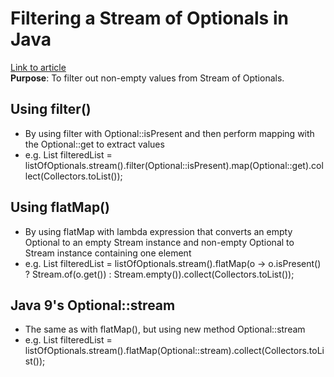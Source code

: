 # Filtering a Stream of Optionals in Java  
[Link to article](https://www.baeldung.com/java-filter-stream-of-optional)  
**Purpose**: To filter out non-empty values from Stream of Optionals.  
## Using filter()
* By using filter with Optional::isPresent and then perform mapping with the Optional::get to extract values
* e.g. List<String> filteredList = listOfOptionals.stream().filter(Optional::isPresent).map(Optional::get).collect(Collectors.toList());
## Using flatMap()
* By using flatMap with lambda expression that converts an empty Optional to an empty Stream instance and non-empty Optional to Stream instance containing one element
* e.g. List<String> filteredList = listOfOptionals.stream().flatMap(o -> o.isPresent() ? Stream.of(o.get()) : Stream.empty()).collect(Collectors.toList());
## Java 9's Optional::stream
* The same as with flatMap(), but using new method Optional::stream
* e.g. List<String> filteredList = listOfOptionals.stream().flatMap(Optional::stream).collect(Collectors.toList());

